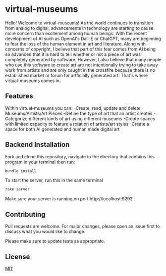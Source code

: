# virtual-museums

Hello! Welcome to virtual-museums! As the world continues to transition from analog to digital, advancements in technology are starting to cause more concern than excitement among human beings. With the recent development of AI such as OpenAI's Dall-E or ChatGPT, many are beginning to fear the loss of the human element in art and literature. Along with concerns of copyright, I believe that part of this fear comes from AI being so advanced that it is hard to tell whether or not a piece of art was completely generated by software. However, I also believe that many people who use this software to create art are not intentionally trying to take away work from artists and are only caught in the crossfire because there is no established market or forum for artficially generated art. That's where virtual-museums comes in.

## Features

Within virtual-museums you can:
-Create, read, update and delete Museums/Artists/Art Pieces
-Define the type of art that an artist creates
-Categorize different kinds of art using different museums
-Create spaces with limited capacity to feature a rotation of artists/art styles
-Create a space for both AI generated and human made digital art

## Backend Installation

Fork and clone this repository, navigate to the directory that contains this program in your terminal then run:

```bash
bundle install
```

To start the server, run this in the same terminal

```bash
rake server
```

Make sure your server is running on port http://localhost:9292

## Contributing

Pull requests are welcome. For major changes, please open an issue first
to discuss what you would like to change.

Please make sure to update tests as appropriate.

## License

[MIT](https://choosealicense.com/licenses/mit/)